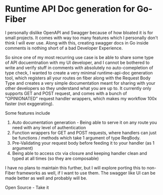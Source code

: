 #  Runtime API Doc generation for Go-Fiber

I personally dislike OpenAPI and Swagger because of how bloated it is for small projects. It comes with way too many features which I personally don't think I will ever use. 
Along with this, creating swagger docs in Go inside comments is nothing short of a bad Developer Experience.

So since one of my most recurring use case is be able to share some type of API docuemtnation with my UI developer, and I cannot be bothered to write and verify stuff in comments with absolutely no auto-comepletion of type check, I wanted to create a very minimal runtime-api-doc generation tool, which registers all your routes on fiber along with the Request Body Type and creates a very simple documentation meant for sharing with your other developers so they understand what you are up to.
It currently only supports GET and POST request, and comes with a bunch of "OPINIONATED" request handler wrappers, which makes my workflow 100x faster (not exggerating).

Some features include
1. Auto documentation generation - Being able to serve it on any route you need with any level of authentication
2. Function wrappers for GET and POST requests, where handlers can just be functions / methods which take 1 argument of type ReqBody. 
3. Pre-Validating your request body before feeding it to your handler (as 1 argument)
4. Being able to access ctx via closure and keeping handler clean and typed at all times (so they are composable)

I have no plans to maintain this further, but I will explore porting this to non-Fiber frameworks as well, if I want to use them.
The swagger like UI can be made better as well and probably will be. 


Open Source - Take it



